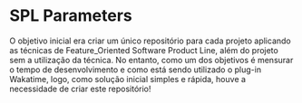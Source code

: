 # SPL Parameters
O objetivo inicial era criar um único repositório para cada projeto aplicando
as técnicas de Feature_Oriented Software Product Line, além do projeto sem a
utilização da técnica. No entanto, como um dos objetivos é mensurar o tempo de
desenvolvimento e como está sendo utilizado o plug-in Wakatime, logo, como solução
inicial simples e rápida, houve a necessidade de criar este repositório!
